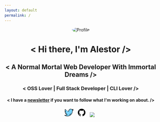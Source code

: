 ```yaml
---
layout: default
permalink: /
---
```

<p align="center">
<img src="https://avatars1.githubusercontent.com/u/51041424?s=460&v=4" alt="Profile"
style="border-radius: 50%;" title="Profile Pic" width="200" height="200" />
</p>
<h1 align="center"> < Hi there, I'm Alestor /> </h1>
<h2 align="center"> < A Normal Mortal Web Developer With Immortal Dreams /> </h2>
<h3 align="center"> < OSS Lover | Full Stack Developer | CLI Lover /> </h3>
<h4 align="center"> < I have a <a href="/newsletter" target="_blank">newsletter</a>   if you want to follow what I'm working on about. /> </h4>
<p align="center">
<a href="https://twitter.com/alestor123"><img height="30" target="_blank" src="https://github.com/alestor123/alestor123/raw/master/assets/twitter.png"/></a>&nbsp;&nbsp;
<a href="https://github.com/alestor123" target="_blank" ><img height="30" src="https://raw.githubusercontent.com/Automattic/social-logos/master/svg-min/github.svg"/></a>&nbsp;&nbsp;
<a href="/blog"><img height="30" target="_blank" src="https://img.icons8.com/plasticine/2x/pencil.png"/></a>&nbsp;&nbsp;
</p>
